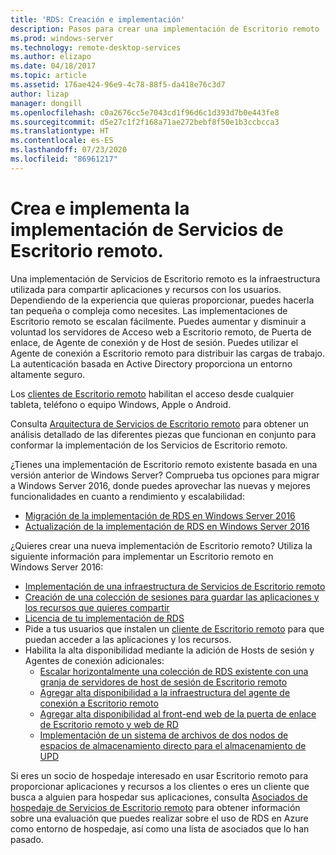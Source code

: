 ```yaml
---
title: 'RDS: Creación e implementación'
description: Pasos para crear una implementación de Escritorio remoto
ms.prod: windows-server
ms.technology: remote-desktop-services
ms.author: elizapo
ms.date: 04/18/2017
ms.topic: article
ms.assetid: 176ae424-96e9-4c78-88f5-da418e76c3d7
author: lizap
manager: dongill
ms.openlocfilehash: c0a2676cc5e7043cd1f96d6c1d393d7b0e443fe8
ms.sourcegitcommit: d5e27c1f2f168a71ae272bebf8f50e1b3ccbcca3
ms.translationtype: HT
ms.contentlocale: es-ES
ms.lasthandoff: 07/23/2020
ms.locfileid: "86961217"
---
```

# <a name="build-and-deploy-your-remote-desktop-services-deployment"></a>Crea e implementa la implementación de Servicios de Escritorio remoto.

Una implementación de Servicios de Escritorio remoto es la infraestructura utilizada para compartir aplicaciones y recursos con los usuarios. Dependiendo de la experiencia que quieras proporcionar, puedes hacerla tan pequeña o compleja como necesites. Las implementaciones de Escritorio remoto se escalan fácilmente. Puedes aumentar y disminuir a voluntad los servidores de Acceso web a Escritorio remoto, de Puerta de enlace, de Agente de conexión y de Host de sesión. Puedes utilizar el Agente de conexión a Escritorio remoto para distribuir las cargas de trabajo. La autenticación basada en Active Directory proporciona un entorno altamente seguro. 

Los [clientes de Escritorio remoto](clients/remote-desktop-clients.md) habilitan el acceso desde cualquier tableta, teléfono o equipo Windows, Apple o Android.

Consulta [Arquitectura de Servicios de Escritorio remoto](desktop-hosting-logical-architecture.md) para obtener un análisis detallado de las diferentes piezas que funcionan en conjunto para conformar la implementación de los Servicios de Escritorio remoto.

¿Tienes una implementación de Escritorio remoto existente basada en una versión anterior de Windows Server? Comprueba tus opciones para migrar a Windows Server 2016, donde puedes aprovechar las nuevas y mejores funcionalidades en cuanto a rendimiento y escalabilidad:

- [Migración de la implementación de RDS en Windows Server 2016](migrate-rds-role-services.md)
- [Actualización de la implementación de RDS en Windows Server 2016](./upgrade-to-rds.md)

¿Quieres crear una nueva implementación de Escritorio remoto? Utiliza la siguiente información para implementar un Escritorio remoto en Windows Server 2016:

- [Implementación de una infraestructura de Servicios de Escritorio remoto](rds-deploy-infrastructure.md)
- [Creación de una colección de sesiones para guardar las aplicaciones y los recursos que quieres compartir](rds-create-collection.md)
- [Licencia de tu implementación de RDS](rds-client-access-license.md)
- Pide a tus usuarios que instalen un [cliente de Escritorio remoto](clients/remote-desktop-clients.md) para que puedan acceder a las aplicaciones y los recursos. 
- Habilita la alta disponibilidad mediante la adición de Hosts de sesión y Agentes de conexión adicionales:
   - [Escalar horizontalmente una colección de RDS existente con una granja de servidores de host de sesión de Escritorio remoto](rds-scale-rdsh-farm.md)
   - [Agregar alta disponibilidad a la infraestructura del agente de conexión a Escritorio remoto](rds-connection-broker-cluster.md)
   - [Agregar alta disponibilidad al front-end web de la puerta de enlace de Escritorio remoto y web de RD](rds-rdweb-gateway-ha.md)
   - [Implementación de un sistema de archivos de dos nodos de espacios de almacenamiento directo para el almacenamiento de UPD](rds-storage-spaces-direct-deployment.md)


Si eres un socio de hospedaje interesado en usar Escritorio remoto para proporcionar aplicaciones y recursos a los clientes o eres un cliente que busca a alguien para hospedar sus aplicaciones, consulta [Asociados de hospedaje de Servicios de Escritorio remoto](rds-hosting-partners.md) para obtener información sobre una evaluación que puedes realizar sobre el uso de RDS en Azure como entorno de hospedaje, así como una lista de asociados que lo han pasado.
